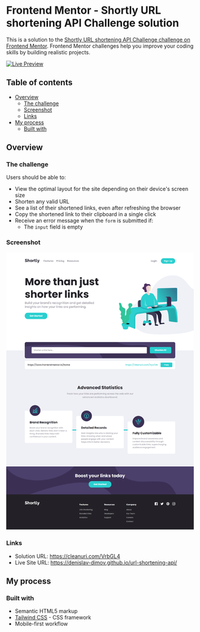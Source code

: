 # Frontend Mentor - Shortly URL shortening API Challenge solution

This is a solution to the [Shortly URL shortening API Challenge challenge on Frontend Mentor](https://www.frontendmentor.io/challenges/url-shortening-api-landing-page-2ce3ob-G). Frontend Mentor challenges help you improve your coding skills by building realistic projects. 

[![Live Preview](https://img.shields.io/badge/Live%20Preview-Visit%20Site-blue?style=for-the-badge&logo=google-chrome&logoColor=white)](https://denislav-dimov.github.io/url-shortening-api/)

## Table of contents

- [Overview](#overview)
  - [The challenge](#the-challenge)
  - [Screenshot](#screenshot)
  - [Links](#links)
- [My process](#my-process)
  - [Built with](#built-with)

## Overview

### The challenge

Users should be able to:

- View the optimal layout for the site depending on their device's screen size
- Shorten any valid URL
- See a list of their shortened links, even after refreshing the browser
- Copy the shortened link to their clipboard in a single click
- Receive an error message when the `form` is submitted if:
  - The `input` field is empty

### Screenshot

![](./public/screenshot.png)

### Links

- Solution URL: https://cleanuri.com/VrbGL4 <!-- the link was too long ;) -->
- Live Site URL: https://denislav-dimov.github.io/url-shortening-api/

## My process

### Built with

- Semantic HTML5 markup
- [Tailwind CSS](https://tailwindcss.com/) - CSS framework
- Mobile-first workflow